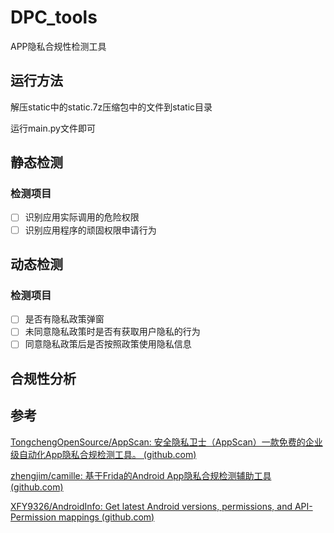 # DPC_tools
APP隐私合规性检测工具

## 运行方法

解压static中的static.7z压缩包中的文件到static目录

运行main.py文件即可

## 静态检测

### 检测项目

- [ ] 识别应用实际调用的危险权限
- [ ] 识别应用程序的顽固权限申请行为

## 动态检测

### 检测项目

- [ ] 是否有隐私政策弹窗
- [ ] 未同意隐私政策时是否有获取用户隐私的行为
- [ ] 同意隐私政策后是否按照政策使用隐私信息

## 合规性分析



## 参考

[TongchengOpenSource/AppScan: 安全隐私卫士（AppScan）一款免费的企业级自动化App隐私合规检测工具。 (github.com)](https://github.com/TongchengOpenSource/AppScan)

[zhengjim/camille: 基于Frida的Android App隐私合规检测辅助工具 (github.com)](https://github.com/zhengjim/camille)

[XFY9326/AndroidInfo: Get latest Android versions, permissions, and API-Permission mappings (github.com)](https://github.com/XFY9326/AndroidInfo)
